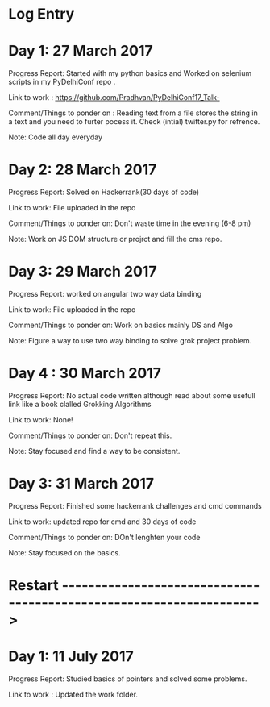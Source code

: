 # Log Entry 

# Day 1: 27 March 2017
  
  Progress Report: Started with my python basics and Worked on selenium scripts in my PyDelhiConf repo .  
  
  Link to work : https://github.com/Pradhvan/PyDelhiConf17_Talk-
  
  Comment/Things to ponder on : Reading text from a file stores the string in a text and you need to furter pocess it. Check (intial) twitter.py for refrence. 

  Note: Code all day everyday 

# Day 2: 28 March 2017

  Progress Report: Solved on Hackerrank(30 days of code) 

  
  Link to work: File uploaded in the repo 


  Comment/Things to ponder on: Don't waste time in the evening (6-8 pm) 


  Note: Work on JS DOM structure or projrct and fill the cms repo.  

# Day 3: 29 March 2017 

  Progress Report: worked on angular two way data binding  

  
  Link to work: File uploaded in the repo 


  Comment/Things to ponder on: Work on basics mainly DS and Algo  


  Note: Figure a way to use two way binding to solve grok project problem.  
  
  
 # Day 4 : 30 March 2017
 
  Progress Report: No actual code written although read about some usefull link like a book clalled Grokking Algorithms  

  
  Link to work: None! 


  Comment/Things to ponder on: Don't repeat this.   


  Note: Stay focused and find a way to be consistent.   
  
# Day 3: 31 March 2017 


  Progress Report: Finished some hackerrank challenges and cmd commands 

  
  Link to work: updated repo for cmd and 30 days of code 


  Comment/Things to ponder on: DOn't lenghten your code 


  Note: Stay focused on the basics. 

# Restart -------------------------------------------------------------------->

# Day 1: 11 July 2017 

Progress Report: Studied basics of pointers and solved some problems. 

Link to work : Updated the work folder.


  
